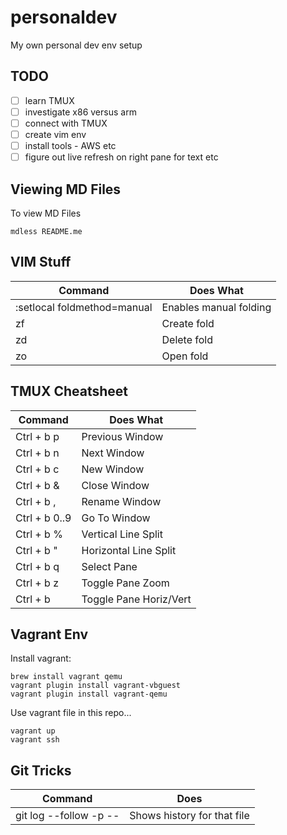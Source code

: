 # personaldev
My own personal dev env setup

## TODO

- [ ] learn TMUX
- [ ] investigate x86 versus arm
- [ ] connect with TMUX
- [ ] create vim env
- [ ] install tools - AWS etc
- [ ] figure out live refresh on right pane for text etc

## Viewing MD Files

To view MD Files
```
mdless README.me
```


## VIM Stuff

|Command | Does What |
|---|---|
|:setlocal foldmethod=manual | Enables manual folding |
| zf | Create fold |
| zd | Delete fold |
| zo | Open fold |


## TMUX Cheatsheet

|Command | Does What |
|---|---|
|Ctrl + b p | Previous Window |
|Ctrl + b n | Next Window |
|Ctrl + b c | New Window |
|Ctrl + b & | Close Window |
|Ctrl + b , | Rename Window |
|Ctrl + b 0..9 | Go To Window |
|Ctrl + b % | Vertical Line Split |
|Ctrl + b " | Horizontal Line Split |
|Ctrl + b q | Select Pane |
|Ctrl + b z | Toggle Pane Zoom |
|Ctrl + b <SPACE> | Toggle Pane Horiz/Vert |


## Vagrant Env

Install vagrant:
```
brew install vagrant qemu
vagrant plugin install vagrant-vbguest
vagrant plugin install vagrant-qemu
```
Use vagrant file in this repo...

```
vagrant up
vagrant ssh
```

## Git Tricks

|Command | Does |
|---|---|
|git log --follow -p -- <File> | Shows history for that file |
